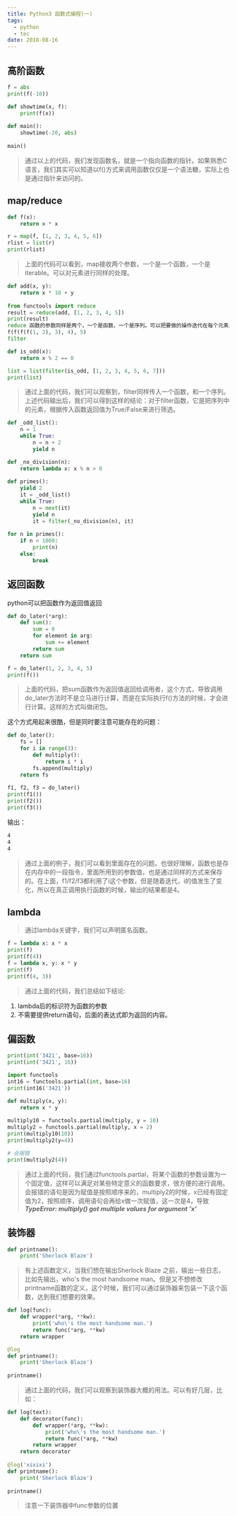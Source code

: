 ```yaml
---
title: Python3 函数式编程(一)
tags:
  - python
  - tec
date: 2018-08-16
---
```


## 高阶函数

```python
f = abs
print(f(-10))

def showtime(x, f):
    print(f(x))
    
def main():
    showtime(-20, abs)
    
main()
```

> 通过以上的代码，我们发现函数名，就是一个指向函数的指针。如果熟悉C语言，我们其实可以知道以f()方式来调用函数仅仅是一个语法糖，实际上也是通过指针来访问的。

## map/reduce

```python
def f(x):
    return x * x

r = map(f, [1, 2, 3, 4, 5, 6])
rlist = list(r)
print(rlist)
```

> 上面的代码可以看到，map接收两个参数，一个是一个函数，一个是iterable。可以对元素进行同样的处理。

```python
def add(x, y):
    return x * 10 + y
    
from functools import reduce
result = reduce(add, [1, 2, 3, 4, 5])
print(result)
reduce 函数的参数同样是两个，一个是函数，一个是序列。可以把要做的操作迭代在每个元素上，上面的语句等同于:
f(f(f(f(1, 2), 3), 4), 5)
filter

def is_odd(x):
    return x % 2 == 0

list = list(filter(is_odd, [1, 2, 3, 4, 5, 6, 7]))
print(list)
```

> 通过上面的代码，我们可以观察到，filter同样传入一个函数，和一个序列。上述代码输出后，我们可以得到这样的结论：对于filter函数，它是把序列中的元素，根据传入函数返回值为True/False来进行筛选。

```python
def _odd_list():
    n = 1
    while True:
        n = n + 2
        yield n

def _no_division(n):
    return lambda x: x % n > 0
    
def primes():
    yield 2
    it = _odd_list()
    while True:
        n = next(it)
        yield n
        it = filter(_no_division(n), it)
        
for n in primes():
    if n < 1000:
        print(n)
    else:
        break
```

## 返回函数

python可以把函数作为返回值返回

```python
def do_later(*arg):
    def sum():
        sum = 0
        for element in arg:
            sum += element
        return sum
    return sum

f = do_later(1, 2, 3, 4, 5)
print(f())
```

> 上面的代码，把sum函数作为返回值返回给调用者，这个方式，导致调用do_later方法时不是立马进行计算，而是在实际执行f()方法的时候，才会进行计算。这样的方式叫做闭包。

这个方式用起来很酷，但是同时要注意可能存在的问题：

```python
def do_later():
    fs = []
    for i in range(3):
        def multiply():
            return i * i
        fs.append(multiply)
    return fs
    
f1, f2, f3 = do_later()
print(f1())
print(f2())
print(f3())
```

输出：

```sh
4
4
4
```

> 通过上面的例子，我们可以看到里面存在的问题。也很好理解，函数也是存在内存中的一段指令，里面所用到的参数值，也是通过同样的方式来保存的。在上面，f1/f2/f3都利用了i这个参数，但是随着迭代，i的值发生了变化，所以在真正调用执行函数的时候，输出的结果都是4。

## lambda

> 通过lambda关键字，我们可以声明匿名函数。

```python
f = lambda x: x * x
print(f)
print(f(4))
f = lambda x, y: x * y
print(f)
print(f(4, 3))
```

> 通过上面的代码，我们总结如下结论:

1. lambda后的标识符为函数的参数
2. 不需要提供return语句，后面的表达式即为返回的内容。

## 偏函数

```python
print(int('3421', base=16))
print(int('3421', 16))

import functools
int16 = functools.partial(int, base=16)
print(int16('3421'))

def multiply(x, y):
    return x * y
    
multiply10 = functools.partial(multiply, y = 10)
multiply2 = functools.partial(multiply, x = 2)
print(multiply10(10))
print(multiply2(y=4))

# 会报错
print(multiply2(4))
```

> 通过上面的代码，我们通过functools.partial，将某个函数的参数设置为一个固定值，这样可以满足对某些特定意义的函数要求，很方便的进行调用。会报错的语句是因为赋值是按照顺序来的，multiply2的时候，x已经有固定值为2，按照顺序，调用语句会再给x做一次赋值，这一次是4，导致***TypeError: multiply() got multiple values for argument 'x'***

## 装饰器

```python
def printname():
    print('Sherlock Blaze')
```

> 有上述函数定义，当我们想在输出Sherlock Blaze 之前，输出一些日志，比如先输出，who's the most handsome man。但是又不想修改printname函数的定义，这个时候，我们可以通过装饰器来包装一下这个函数，达到我们想要的效果。

```python
def log(func):
    def wrapper(*arg, **kw):
        print('who\'s the most handsome man.')
        return func(*arg, **kw)
    return wrapper

@log
def printname():
    print('Sherlock Blaze')
    
printname()
```

> 通过上面的代码，我们可以观察到装饰器大概的用法。可以有好几层，比如：

```python
def log(text):
    def decorator(func):
        def wrapper(*arg, **kw):
            print('who\'s the most handsome man.')
            return func(*arg, **kw)
        return wrapper
    return decorator
    
@log('xixixi')
def printname():
    print('Sherlock Blaze')
    
printname()
```

> 注意一下装饰器中func参数的位置